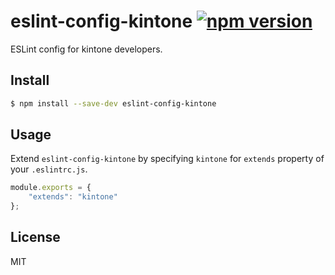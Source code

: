 # eslint-config-kintone [![npm version](https://badge.fury.io/js/eslint-config-kintone.svg)](https://badge.fury.io/js/eslint-config-kintone)
ESLint config for kintone developers.

## Install

```bash
$ npm install --save-dev eslint-config-kintone
```

## Usage

Extend `eslint-config-kintone` by specifying `kintone` for `extends` property of your `.eslintrc.js`.

```js
module.exports = {
    "extends": "kintone"
};
```

## License

MIT
